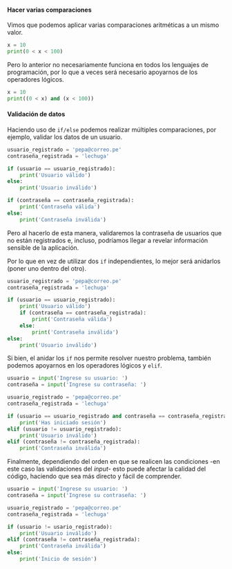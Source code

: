 #### Hacer varias comparaciones

Vimos que podemos aplicar varias comparaciones aritméticas a un mismo valor.
```python
x = 10
print(0 < x < 100)
```
Pero lo anterior no necesariamente funciona en todos los lenguajes de programación, por lo que a veces será necesario apoyarnos de los operadores lógicos.
```python
x = 10
print((0 < x) and (x < 100))
```

#### Validación de datos

Haciendo uso de `if/else` podemos realizar múltiples comparaciones, por ejemplo, validar los datos de un usuario.
```python
usuario_registrado = 'pepa@correo.pe'
contraseña_registrada = 'lechuga'

if (usuario == usuario_registrado):
    print('Usuario válido')
else:
    print('Usuario inválido')

if (contraseña == contraseña_registrada):
    print('Contraseña válida')
else:
    print('Contraseña inválida')
```
Pero al hacerlo de esta manera, validaremos la contraseña de usuarios que no están registrados e, incluso, podríamos llegar a revelar información sensible de la aplicación.

Por lo que en vez de utilizar dos `if` independientes, lo mejor será anidarlos (poner uno dentro del otro).
```python
usuario_registrado = 'pepa@correo.pe'
contraseña_registrada = 'lechuga'

if (usuario == usuario_registrado):
    print('Usuario válido')
    if (contraseña == contraseña_registrada):
        print('Contraseña válida')
    else:
        print('Contraseña inválida')
else:
    print('Usuario inválido')
```

Si bien, el anidar los `if` nos permite resolver nuestro problema, también podemos apoyarnos en los operadores lógicos y `elif`.
```python
usuario = input('Ingrese su usuario: ')   
contraseña = input('Ingrese su contraseña: ')

usuario_registrado = 'pepa@correo.pe'
contraseña_registrada = 'lechuga'

if (usuario == usuario_registrado and contraseña == contraseña_registrada):
    print('Has iniciado sesión')
elif (usuario != usuario_registrado):
    print('Usuario inválido')
elif (contraseña != contraseña_registrada):
    print('Contraseña inválida')
```

Finalmente, dependiendo del orden en que se realicen las condiciones -en este caso las validaciones del _input_- esto puede afectar la calidad del código, haciendo que sea más directo y fácil de comprender.
```python
usuario = input('Ingrese su usuario: ')   
contraseña = input('Ingrese su contraseña: ')

usuario_registrado = 'pepa@correo.pe'
contraseña_registrada = 'lechuga'

if (usuario != usario_registrado):
    print('Usuario inválido')
elif (contraseña != contraseña_registrada):
    print('Contraseña inválida')
else:
    print('Inicio de sesión')
```
